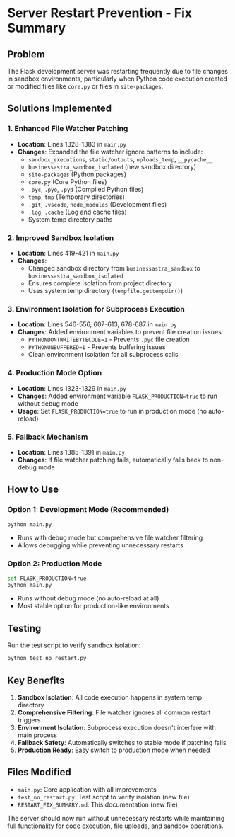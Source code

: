 # Server Restart Prevention - Fix Summary

## Problem
The Flask development server was restarting frequently due to file changes in sandbox environments, particularly when Python code execution created or modified files like `core.py` or files in `site-packages`.

## Solutions Implemented

### 1. Enhanced File Watcher Patching
- **Location**: Lines 1328-1383 in `main.py`
- **Changes**: Expanded the file watcher ignore patterns to include:
  - `sandbox_executions`, `static/outputs`, `uploads_temp`, `__pycache__`
  - `businessastra_sandbox_isolated` (new sandbox directory)
  - `site-packages` (Python packages)
  - `core.py` (Core Python files)
  - `.pyc`, `.pyo`, `.pyd` (Compiled Python files)
  - `temp`, `tmp` (Temporary directories)
  - `.git`, `.vscode`, `node_modules` (Development files)
  - `.log`, `.cache` (Log and cache files)
  - System temp directory paths

### 2. Improved Sandbox Isolation
- **Location**: Lines 419-421 in `main.py`
- **Changes**: 
  - Changed sandbox directory from `businessastra_sandbox` to `businessastra_sandbox_isolated`
  - Ensures complete isolation from project directory
  - Uses system temp directory (`tempfile.gettempdir()`)

### 3. Environment Isolation for Subprocess Execution
- **Location**: Lines 546-556, 607-613, 678-687 in `main.py`
- **Changes**: Added environment variables to prevent file creation issues:
  - `PYTHONDONTWRITEBYTECODE=1` - Prevents `.pyc` file creation
  - `PYTHONUNBUFFERED=1` - Prevents buffering issues
  - Clean environment isolation for all subprocess calls

### 4. Production Mode Option
- **Location**: Lines 1323-1329 in `main.py`
- **Changes**: Added environment variable `FLASK_PRODUCTION=true` to run without debug mode
- **Usage**: Set `FLASK_PRODUCTION=true` to run in production mode (no auto-reload)

### 5. Fallback Mechanism
- **Location**: Lines 1385-1391 in `main.py`
- **Changes**: If file watcher patching fails, automatically falls back to non-debug mode

## How to Use

### Option 1: Development Mode (Recommended)
```bash
python main.py
```
- Runs with debug mode but comprehensive file watcher filtering
- Allows debugging while preventing unnecessary restarts

### Option 2: Production Mode
```bash
set FLASK_PRODUCTION=true
python main.py
```
- Runs without debug mode (no auto-reload at all)
- Most stable option for production-like environments

## Testing
Run the test script to verify sandbox isolation:
```bash
python test_no_restart.py
```

## Key Benefits
1. **Sandbox Isolation**: All code execution happens in system temp directory
2. **Comprehensive Filtering**: File watcher ignores all common restart triggers
3. **Environment Isolation**: Subprocess execution doesn't interfere with main process
4. **Fallback Safety**: Automatically switches to stable mode if patching fails
5. **Production Ready**: Easy switch to production mode when needed

## Files Modified
- `main.py`: Core application with all improvements
- `test_no_restart.py`: Test script to verify isolation (new file)
- `RESTART_FIX_SUMMARY.md`: This documentation (new file)

The server should now run without unnecessary restarts while maintaining full functionality for code execution, file uploads, and sandbox operations.